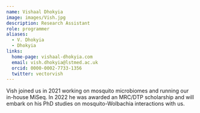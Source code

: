 ```yaml
---
name: Vishaal Dhokyia
image: images/Vish.jpg
description: Research Assistant
role: programmer
aliases:
  - V. Dhokyia
  - Dhokyia
links:
  home-page: vishaal-dhokyia.com
  email: vish.dhokyia@lstmed.ac.uk
  orcid: 0000-0002-7733-1356
  twitter: vectorvish
---
```


Vish joined us in 2021 working on mosquito microbiomes and running our in-house MiSeq.
In 2022 he was awarded an MRC/DTP scholarship and will embark on his PhD studies on mosquito-Wolbachia interactions with us.
